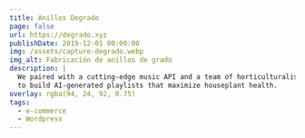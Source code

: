 ```yaml
---
title: Anillos Degrado
page: false
url: https://degrado.xyz
publishDate: 2019-12-01 00:00:00
img: /assets/capture-degrado.webp
img_alt: Fabricación de anillos de grado
description: |
  We paired with a cutting-edge music API and a team of horticulturalists
  to build AI-generated playlists that maximize houseplant health.
overlay: rgba(94, 24, 92, 0.75)
tags:
  - e-commerce
  - Wordpress
---
```

